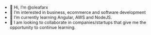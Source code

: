 - 👋 Hi, I’m @oleafarx
- 👀 I’m interested in business, ecommerce and software development
- 🌱 I’m currently learning Angular, AWS and NodeJS. 
- 💞️ I am looking to collaborate in companies/startups that give me the opportunity to continue learning.
